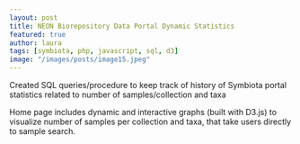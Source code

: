 ```yaml
---
layout: post
title: NEON Biorepository Data Portal Dynamic Statistics
featured: true
author: laura
tags: [symbiota, php, javascript, sql, d3]
image: "/images/posts/image15.jpeg"
---
```


Created SQL queries/procedure to keep track of history of Symbiota portal statistics related to number of samples/collection and taxa

Home page includes dynamic and interactive graphs (built with D3.js) to visualize number of samples per collection and taxa, that take users directly to sample search.
